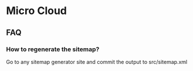 # Micro Cloud

## FAQ

### How to regenerate the sitemap?

Go to any sitemap generator site and commit the output to src/sitemap.xml